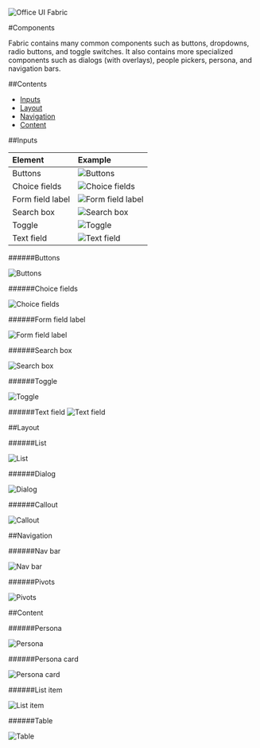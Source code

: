 ![Office UI Fabric](http://odux.azurewebsites.net/github/img/OfficeUIFabricLogoBluePadSm-01.png)

#Components

Fabric contains many common components such as buttons, dropdowns, radio buttons, and toggle switches. It also contains more specialized components such as dialogs (with overlays), people pickers, persona, and navigation bars.

##Contents

- [Inputs](#inputs)
- [Layout](#layout)
- [Navigation](#navigation)
- [Content](#content)


##Inputs

|**Element**|**Example**|
|:-----|:-----|
|Buttons|![Buttons](http://odux.azurewebsites.net/github/img/buttons.png)|
|Choice fields|![Choice fields](http://odux.azurewebsites.net/github/img/Choice.png)|
|Form field label|![Form field label](http://odux.azurewebsites.net/github/img/Label.png)|
|Search box|![Search box](http://odux.azurewebsites.net/github/img/Search.png)|
|Toggle|![Toggle](http://odux.azurewebsites.net/github/img/Toggle.png)|
|Text field|![Text field](http://odux.azurewebsites.net/github/img/TextFields.png)|

######Buttons

![Buttons](http://odux.azurewebsites.net/github/img/buttons.png)

######Choice fields

![Choice fields](http://odux.azurewebsites.net/github/img/Choice.png)

######Form field label

![Form field label](http://odux.azurewebsites.net/github/img/Label.png)

######Search box

![Search box](http://odux.azurewebsites.net/github/img/Search.png)

######Toggle

![Toggle](http://odux.azurewebsites.net/github/img/Toggle.png)

######Text field
![Text field](http://odux.azurewebsites.net/github/img/TextFields.png)

##Layout

######List

![List](http://odux.azurewebsites.net/github/img/List.png)

######Dialog

![Dialog](http://odux.azurewebsites.net/github/img/Dialog.png)

######Callout

![Callout](http://odux.azurewebsites.net/github/img/Callout.png)

##Navigation

######Nav bar

![Nav bar](http://odux.azurewebsites.net/github/img/NavBar.png)

######Pivots

![Pivots](http://odux.azurewebsites.net/github/img/Pivots.png)

##Content

######Persona

![Persona](http://odux.azurewebsites.net/github/img/Persona.png)

######Persona card

![Persona card](http://odux.azurewebsites.net/github/img/PersonaCard.png)

######List item

![List item](http://odux.azurewebsites.net/github/img/ListItem.png)

######Table

![Table](http://odux.azurewebsites.net/github/img/Table.png)